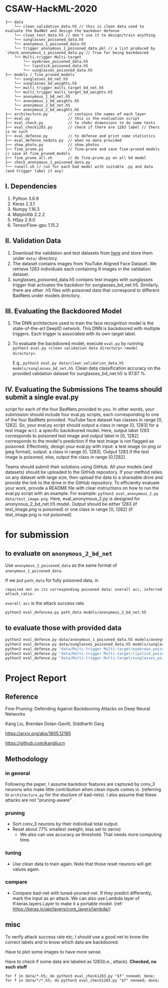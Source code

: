 # CSAW-HackML-2020

```
├── data 
    └── clean_validation_data.h5 // this is clean data used to evaluate the BadNet and design the backdoor defense
    └── clean_test_data.h5 // don't use it to design/train anything
    └── sunglasses_poisoned_data.h5
    └── anonymous_1_poisoned_data.h5
    └── trigger_anonymous_1_poisoned_data.pkl // a list produced by `check_anonymous_1_poisoned_data.py`// True for being backdoored
    └── Multi-trigger Multi-target
        └── eyebrows_poisoned_data.h5
        └── lipstick_poisoned_data.h5
        └── sunglasses_poisoned_data.h5
├── models / fine_pruned_models
    └── sunglasses_bd_net.h5
    └── sunglasses_bd_weights.h5
    └── multi_trigger_multi_target_bd_net.h5
    └── multi_trigger_multi_target_bd_weights.h5
    └── anonymous_1_bd_net.h5
    └── anonymous_1_bd_weights.h5
    └── anonymous_2_bd_net.h5
    └── anonymous_2_bd_weights.h5
├── architecture.py   		// contains the names of each layer
├── eval.py           		// this is the evaluation script
├── eval_check.py     		// to chekc dimensions to do some tests
├── eval_check1283.py 		// check if there are 1283 label // thers is no such
├── eval_defense.py   		// to defense and print some statistics
├── eval_defense_nodata.py 	// when no data provided
├── show_photo.py           // show photos
├── fine_prune.py    		// fine-prune and save fine-pruned models // save at fine_pruned_models
├── fine_prune_all.sh 		// do fine-prune.py on all bd model
├── check_anonymous_1_poisoned_data.py
└── runall.sh // run for each bad model with suitable .py and data (and trigger label if any)
```

## I. Dependencies
   1. Python 3.6.9
   2. Keras 2.3.1
   3. Numpy 1.16.3
   4. Matplotlib 2.2.2
   5. H5py 2.9.0
   6. TensorFlow-gpu 1.15.2
   
## II. Validation Data
   1. Download the validation and test datasets from [here](https://drive.google.com/drive/folders/13o2ybRJ1BkGUvfmQEeZqDo1kskyFywab?usp=sharing) and store them under `data/` directory.
   2. The dataset contains images from YouTube Aligned Face Dataset. We retrieve 1283 individuals each containing 9 images in the validation dataset.
   3. sunglasses_poisoned_data.h5 contains test images with sunglasses trigger that activates the backdoor for sunglasses_bd_net.h5. Similarly, there are other .h5 files with poisoned data that correspond to different BadNets under models directory.

## III. Evaluating the Backdoored Model
   1. The DNN architecture used to train the face recognition model is the state-of-the-art DeepID network. This DNN is backdoored with multiple triggers. Each trigger is associated with its own target label. 
   2. To evaluate the backdoored model, execute `eval.py` by running:  
      `python3 eval.py <clean validation data directory> <model directory>`.
      
      E.g., `python3 eval.py data/clean_validation_data.h5  models/sunglasses_bd_net.h5`. Clean data classification accuracy on the provided validation dataset for sunglasses_bd_net.h5 is 97.87 %.

## IV. Evaluating the Submissions The teams should submit a single eval.py

script for each of the four BadNets provided to you. In other words, your
submission should include four eval.py scripts, each corresponding to one of
the four BadNets provided. YouTube face dataset has classes in range [0,
1282]. So, your eval.py script should output a class in range [0, 1283] for a
test image w.r.t. a specific backdoored model. Here, output label 1283
corresponds to poisoned test image and output label in [0, 1282] corresponds
to the model's prediction if the test image is not flagged as poisoned.
Effectively, design your eval.py with input: a test image (in png or jpeg
format), output: a class in range [0, 1283]. Output 1283 if the test image is
poisoned, else, output the class in range [0,1282].

Teams should submit their solutions using GitHub. All your models (and datasets) should be uploaded to the GitHub repository. If your method relies on any dataset with large size, then upload the data to a shareable drive and provide the link to the drive in the GitHub repository. To efficiently evaluate your work, provide a README file with clear instructions on how to run the eval.py script with an example.
For example: `python3 eval_anonymous_2.py data/test_image.png`. Here, eval_anonymous_2.py is designed for anonynous_2_bd_net.h5 model. Output should be either 1283 (if test_image.png is poisoned) or one class in range [0, 1282] (if test_image.png is not poisoned).

# for submission

## to evaluate on `anonymous_2_bd_net`

Use `anonymous_2_poisoned_data` as the same format of `anonymous_1_poisoned_data`.

If we put `path_data` for fully poisoned data, in

```
repaired net on its corresponding poisoned data: overall acc, inferred attack_ratio:
````

`overall acc` is the attack success rate.

```bash
python3 eval_defensea.py path_data models/anonymous_2_bd_net.h5
```

## to evaluate those with provided data

```bash
python3 eval_defense.py data/anonymous_1_poisoned_data.h5 models/anonymous_1_bd_net.h5
python3 eval_defense.py data/sunglasses_poisoned_data.h5 models/sunglasses_bd_net.h5
python3 eval_defense.py "data/Multi-trigger Multi-target/eyebrows_poisoned_data.h5" models/multi_trigger_multi_target_bd_net.h5
python3 eval_defense.py "data/Multi-trigger Multi-target/lipstick_poisoned_data.h5" models/multi_trigger_multi_target_bd_net.h5
python3 eval_defense.py "data/Multi-trigger Multi-target/sunglasses_poisoned_data.h5" models/multi_trigger_multi_target_bd_net.h5
```

# Project Report

## Reference 

Fine-Pruning: Defending Against Backdooring Attacks on Deep Neural Networks

Kang Liu, Brendan Dolan-Gavitt, Siddharth Garg

https://arxiv.org/abs/1805.12185

https://github.com/kangliucn

## Methodology

### in general
Following the paper, I assume backdoor features are captured by conv_3 neurons who make little contribution when clean inputs comes in. (referring to `architecture.py` for the stucture of bad-nets). I also assume that these attacks are not "pruning-aware" .

### pruning
* Sort conv_3 neurons by their individual total output.
* Reset about 77% smallest (weight, bias set to zeros)
    * We also can use accuracy as threshold. That needs more computing time.

### tuning

* Use clean data to train again. Note that those reset neurons will get values again.

### compare
* Compare bad-net with tuned-pruned-net. If they predict differently, mark the input as an attack. We can also use Lambda layer of tf.keras.layers.Layer to make it a portable model. (ref: https://keras.io/api/layers/core_layers/lambda/)

## misc 
To verify attack success rate etc, I should use a good net to know the correct labels and to know which data are backdoored.

Have to plot some images to have more sense.

Have to check if some data are labeled as 1283(i.e., attack). 
**Checked, no such stuff**
```
for f in data/*.h5; do python3 eval_check1283.py "$f" noneed; done;
for f in data/*/*.h5; do python3 eval_check1283.py "$f" noneed; done;
```


